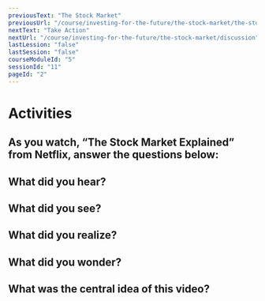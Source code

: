 ```yaml
---
previousText: "The Stock Market"
previousUrl: "/course/investing-for-the-future/the-stock-market/the-stock-market"
nextText: "Take Action"
nextUrl: "/course/investing-for-the-future/the-stock-market/discussion"
lastLession: "false"
lastSession: "false"
courseModuleId: "5"
sessionId: "11"
pageId: "2"
---
```



# Activities

## As you watch, “The Stock Market Explained” from Netflix, answer the questions below: 

## What did you hear? 
<sparkle-feed-post assignment-name="What did you hear?" ></sparkle-feed-post>

## What did you see? 
<sparkle-feed-post assignment-name="What did you see?" ></sparkle-feed-post>

## What did you realize? 
<sparkle-feed-post assignment-name="What did you realize?" ></sparkle-feed-post>

## What did you wonder? 
<sparkle-feed-post assignment-name="What did you wonder?" ></sparkle-feed-post>

## What was the central idea of this video? 
<sparkle-feed-post assignment-name="What was the central idea of this video?" ></sparkle-feed-post>